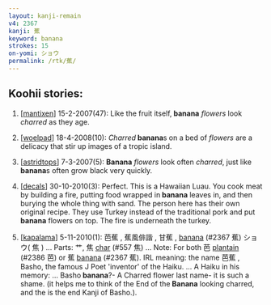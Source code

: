 ```yaml
---
layout: kanji-remain
v4: 2367
kanji: 蕉
keyword: banana
strokes: 15
on-yomi: ショウ
permalink: /rtk/蕉/
---
```


## Koohii stories: 

1) [<a href="http://kanji.koohii.com/profile/mantixen">mantixen</a>] 15-2-2007(47): Like the fruit itself,<strong> banana</strong> <em>flowers</em> look <em>charred</em> as they age.

2) [<a href="http://kanji.koohii.com/profile/woelpad">woelpad</a>] 18-4-2008(10): <em>Charred</em><strong> banana</strong>s on a bed of <em>flowers</em> are a delicacy that stir up images of a tropic island.

3) [<a href="http://kanji.koohii.com/profile/astridtops">astridtops</a>] 7-3-2007(5): <strong>Banana</strong> <em>flowers</em> look often <em>charred</em>, just like<strong> banana</strong>s often grow black very quickly.

4) [<a href="http://kanji.koohii.com/profile/decals">decals</a>] 30-10-2010(3): Perfect. This is a Hawaiian Luau. You cook meat by building a fire, putting food wrapped in<strong> banana</strong> leaves in, and then burying the whole thing with sand. The person here has their own original recipe. They use Turkey instead of the traditional pork and put<strong> banana</strong> flowers on top. The fire is underneath the turkey.

5) [<a href="http://kanji.koohii.com/profile/kapalama">kapalama</a>] 5-11-2010(1): 芭蕉 , 蕉風俳諧 , 甘蕉 , <a href="../v4/2367.html">banana</a> (#2367 蕉) ショウ( 焦 ) ... Parts: 艹, 焦 <a href="../v4/557.html">char</a> (#557 焦) ... Note: For both 芭 <a href="../v4/2386.html">plantain</a> (#2386 芭) or 蕉 <a href="../v4/2367.html">banana</a> (#2367 蕉). IRL meaning: the name 芭蕉 , Basho, the famous J Poet &#039;inventor&#039; of the Haiku. ... A Haiku in his memory: ... Basho<strong> banana</strong>?- A Charred flower last name- it is such a shame. (it helps me to think of the End of the<strong> Banana</strong> looking charred, and the is the end Kanji of Basho.).

